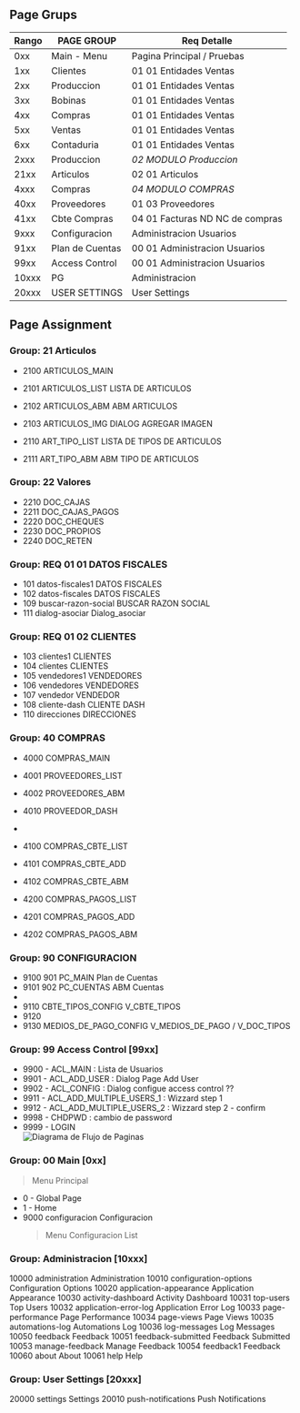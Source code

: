 ## Page Grups

| Rango | PAGE GROUP        | Req   Detalle
|-------|-------------------|--------------------------------
|   0xx | Main - Menu       |       Pagina Principal  / Pruebas 
|  1xx  | Clientes          | 01 01 Entidades Ventas
|  2xx  | Produccion        | 01 01 Entidades Ventas
|  3xx  | Bobinas           | 01 01 Entidades Ventas
|  4xx  | Compras           | 01 01 Entidades Ventas
|  5xx  | Ventas            | 01 01 Entidades Ventas
|  6xx  | Contaduria        | 01 01 Entidades Ventas
|  2xxx | Produccion        | *02 MODULO Produccion* 
|  21xx | Articulos         | 02 01 Articulos                    | fa-package
|  4xxx | Compras           | *04 MODULO COMPRAS*  
|  40xx | Proveedores       | 01 03 Proveedores   
|  41xx | Cbte Compras      | 04 01 Facturas ND NC de compras 
|  9xxx | Configuracion     |       Administracion Usuarios      | fa-database-wrench
|  91xx | Plan de Cuentas   | 00 01 Administracion Usuarios
|  99xx | Access Control    | 00 01 Administracion Usuarios
| 10xxx | PG                |       Administracion
| 20xxx | USER SETTINGS     |       User Settings 
         
         
## Page Assignment

### Group: 21 Articulos
- 2100	ARTICULOS_MAIN	
- 2101  ARTICULOS_LIST  LISTA DE ARTICULOS
- 2102	ARTICULOS_ABM	ABM ARTICULOS
- 2103	ARTICULOS_IMG	DIALOG AGREGAR IMAGEN 
 
- 2110	ART_TIPO_LIST	LISTA DE TIPOS DE ARTICULOS
- 2111	ART_TIPO_ABM	ABM TIPO DE ARTICULOS


### Group: 22 Valores
- 2210  DOC_CAJAS
- 2211  DOC_CAJAS_PAGOS
- 2220  DOC_CHEQUES
- 2230  DOC_PROPIOS
- 2240  DOC_RETEN


### Group: REQ 01 01 DATOS FISCALES
- 101	datos-fiscales1	DATOS FISCALES
- 102	datos-fiscales	DATOS FISCALES
- 109	buscar-razon-social	BUSCAR RAZON SOCIAL
- 111	dialog-asociar	Dialog_asociar

### Group: REQ 01 02 CLIENTES
- 103	clientes1	CLIENTES
- 104	clientes	CLIENTES
- 105	vendedores1	VENDEDORES
- 106	vendedores	VENDEDORES
- 107	vendedor	VENDEDOR
- 108	cliente-dash	CLIENTE DASH
- 110	direcciones	DIRECCIONES




### Group: 40 COMPRAS
- 4000  COMPRAS_MAIN
- 4001  PROVEEDORES_LIST 
- 4002  PROVEEDORES_ABM
- 4010  PROVEEDOR_DASH
- 
- 4100  COMPRAS_CBTE_LIST
- 4101  COMPRAS_CBTE_ADD
- 4102  COMPRAS_CBTE_ABM
 
- 4200  COMPRAS_PAGOS_LIST
- 4201  COMPRAS_PAGOS_ADD
- 4202  COMPRAS_PAGOS_ABM





### Group: 90 CONFIGURACION
- 9100 901	PC_MAIN 	Plan de Cuentas
- 9101 902	PC_CUENTAS	ABM Cuentas
- 
- 9110 CBTE_TIPOS_CONFIG        V_CBTE_TIPOS
- 9120 
- 9130 MEDIOS_DE_PAGO_CONFIG    V_MEDIOS_DE_PAGO / V_DOC_TIPOS

### Group: 99 Access Control [99xx] 
- 9900 - ACL_MAIN : Lista de Usuarios
- 9901 - ACL_ADD_USER : Dialog Page Add User
- 9902 - ACL_CONFIG : Dialog configue access control ?? 
- 9911 - ACL_ADD_MULTIPLE_USERS_1 : Wizzard step 1 
- 9912 - ACL_ADD_MULTIPLE_USERS_2 : Wizzard step 2 - confirm
- 9998 - CHDPWD : cambio de password
- 9999 - LOGIN  
![Diagrama de Flujo de Paginas](RQ_ACCESS_CONTROL.png)


### Group: 00 Main [0xx]
> Menu Principal
- 0 - Global Page
- 1 - Home
- 9000 configuracion	Configuracion  
    > Menu Configuracion List



### Group: Administracion [10xxx]
10000	administration	Administration
10010	configuration-options	Configuration Options
10020	application-appearance	Application Appearance
10030	activity-dashboard	Activity Dashboard
10031	top-users	Top Users
10032	application-error-log	Application Error Log
10033	page-performance	Page Performance
10034	page-views	Page Views
10035	automations-log	Automations Log
10036	log-messages	Log Messages
10050	feedback	Feedback
10051	feedback-submitted	Feedback Submitted
10053	manage-feedback	Manage Feedback
10054	feedback1	Feedback
10060	about	About
10061	help	Help

### Group: User Settings [20xxx]
20000	settings	Settings
20010	push-notifications	Push Notifications